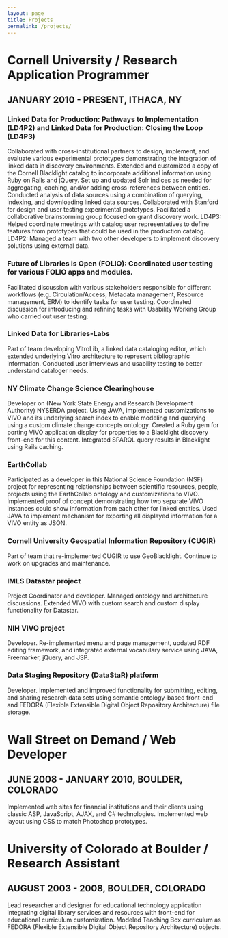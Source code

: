 ```yaml
---
layout: page
title: Projects 
permalink: /projects/
---
```


<h1> Cornell University / Research Application Programmer </h1>
<h2>JANUARY 2010 - PRESENT,  ITHACA, NY</h2>

<h3> Linked Data for Production: Pathways to Implementation (LD4P2) and Linked Data for Production: Closing the Loop (LD4P3)</h3>
<div> Collaborated with cross-institutional partners to design, implement, and evaluate various experimental prototypes demonstrating the integration of linked data in discovery environments.   Extended and customized a copy of the Cornell Blacklight catalog to incorporate additional information using Ruby on Rails and  jQuery.  Set up and updated Solr indices as needed for aggregating, caching, and/or adding cross-references between entities.  Conducted analysis of data sources using a combination of querying, indexing, and downloading linked data sources.  Collaborated with Stanford for design and user testing experimental prototypes.  Facilitated a collaborative brainstorming  group focused on grant discovery work.   
LD4P3: Helped coordinate meetings with catalog user representatives to define features from prototypes that could be used in the production catalog.   
LD4P2: Managed a team with two other developers to implement discovery solutions using external data. 
</div>

<h3> Future of Libraries is Open (FOLIO): Coordinated user testing for various FOLIO apps and modules.</h3>
<div> Facilitated discussion with various stakeholders responsible for different workflows (e.g. Circulation/Access, Metadata management, Resource management, ERM) to identify tasks for user testing.  Coordinated discussion for introducing and refining tasks  with Usability Working Group who carried out user testing. </div>

<h3>Linked Data for Libraries-Labs</h3>
<div> Part of team developing VitroLib, a linked data cataloging editor, which extended underlying Vitro architecture to represent bibliographic information.  Conducted user interviews and usability testing to better understand cataloger needs.  </div>

<h3>NY Climate Change Science Clearinghouse</h3>
<div> Developer on  (New York State Energy and Research Development Authority) NYSERDA project.   Using JAVA, implemented customizations to VIVO and its underlying search index to enable modeling and querying using a custom climate change concepts ontology.  Created a Ruby gem for porting VIVO application display for properties to a Blacklight discovery front-end for this content.  Integrated SPARQL query results  in Blacklight using Rails caching. </div>


<h3>EarthCollab</h3>
<div> Participated as a developer in this National Science Foundation (NSF) project for representing relationships between scientific resources, people, projects using the EarthCollab ontology and customizations to VIVO.  Implemented proof of concept demonstrating how two separate VIVO instances could show information from each other for linked entities.  Used JAVA to implement mechanism for exporting all displayed information for a VIVO entity as JSON. 
</div>

<h3>Cornell University Geospatial Information Repository (CUGIR)</h3>
<div> Part of team that re-implemented CUGIR to use GeoBlacklight.  Continue to work on upgrades and maintenance.   </div>

<h3>IMLS Datastar project</h3>
<div> Project Coordinator and developer.  Managed  ontology and architecture discussions.   Extended VIVO with custom search and custom display functionality for Datastar.  </div>

<h3> NIH VIVO project</h3>
<div> Developer.  Re-implemented menu and page management, updated RDF editing framework, and integrated external vocabulary service using JAVA, Freemarker, jQuery, and JSP.</div>   

<h3> Data Staging Repository (DataStaR) platform</h3>
<div> Developer. Implemented and improved functionality for submitting, editing, and sharing research data sets using semantic ontology-based front-end and FEDORA (Flexible Extensible Digital Object Repository Architecture) file storage.</h3>

<h1> Wall Street on Demand / Web Developer</h1>
<h2>JUNE 2008 - JANUARY  2010,  BOULDER, COLORADO</h2>

<div>Implemented web sites for financial institutions and their clients using classic ASP, JavaScript, AJAX, and C# technologies.  Implemented web layout using CSS to match Photoshop prototypes.</div>

<h1>University of Colorado at Boulder / Research Assistant</h1>
<h2>AUGUST 2003 -  2008,  BOULDER, COLORADO</h2>

<div>Lead researcher and designer for educational technology application integrating digital library services and resources with front-end for educational curriculum customization. Modeled Teaching Box curriculum as FEDORA (Flexible Extensible Digital Object Repository Architecture) objects.</div>


